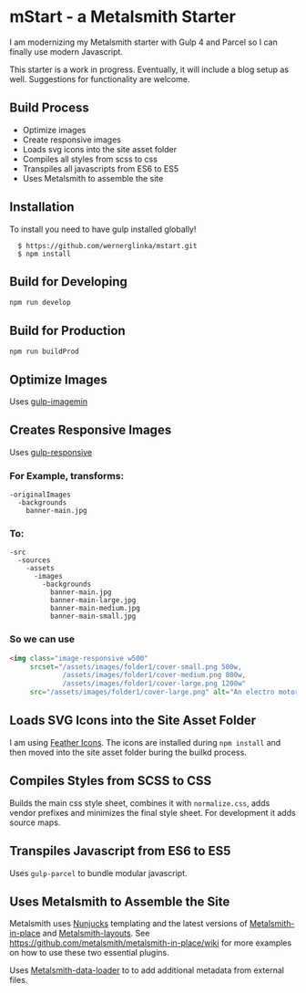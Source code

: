 # mStart - a Metalsmith Starter

I am modernizing my Metalsmith starter with Gulp 4 and Parcel so I can finally use modern Javascript.

This starter is a work in  progress. Eventually, it will include a blog setup as well. Suggestions for functionality are welcome.

## Build Process
- Optimize images
- Create responsive images
- Loads svg icons into the site asset folder
- Compiles all styles from scss to css
- Transpiles all javascripts from ES6 to ES5
- Uses Metalsmith to assemble the site

## Installation
To install you need to have gulp installed globally!

```batch
  $ https://github.com/wernerglinka/mstart.git
  $ npm install
```

## Build for Developing
`npm run develop`

## Build for Production
`npm run buildProd`

## Optimize Images
Uses [gulp-imagemin](https://github.com/sindresorhus/gulp-imagemin)

## Creates Responsive Images
Uses [gulp-responsive](https://github.com/mahnunchik/gulp-responsive)

### For Example, transforms:
```
-originalImages
  -backgrounds
    banner-main.jpg
```

### To:
```
-src
  -sources
    -assets
      -images
        -backgrounds
          banner-main.jpg
          banner-main-large.jpg
          banner-main-medium.jpg
          banner-main-small.jpg
```

### So we can use
```html
<img class="image-responsive w500"
     srcset="/assets/images/folder1/cover-small.png 500w,
             /assets/images/folder1/cover-medium.png 800w,
             /assets/images/folder1/cover-large.png 1200w"
     src="/assets/images/folder1/cover-large.png" alt="An electro motor">
```

## Loads SVG Icons into the Site Asset Folder
I am using [Feather Icons](https://www.npmjs.com/package/feather-icons). The icons are installed during `npm install` and then moved into the site asset folder buring the builkd process.

## Compiles Styles from SCSS to CSS
Builds the main css style sheet, combines it with `normalize.css`, adds vendor prefixes and minimizes the final style sheet.
For development it adds source maps.

## Transpiles Javascript from ES6 to ES5
Uses `gulp-parcel` to bundle modular javascript. 

## Uses Metalsmith to Assemble the Site
Metalsmith uses [Nunjucks](https://mozilla.github.io/nunjucks/) templating and the latest versions of [Metalsmith-in-place](https://github.com/metalsmith/metalsmith-in-place) and [Metalsmith-layouts](https://github.com/metalsmith/metalsmith-layouts). See https://github.com/metalsmith/metalsmith-in-place/wiki for more examples on how to use these two essential plugins.

Uses [Metalsmith-data-loader](https://github.com/tests-always-included/metalsmith-data-loader) to to add additional metadata from external files.





